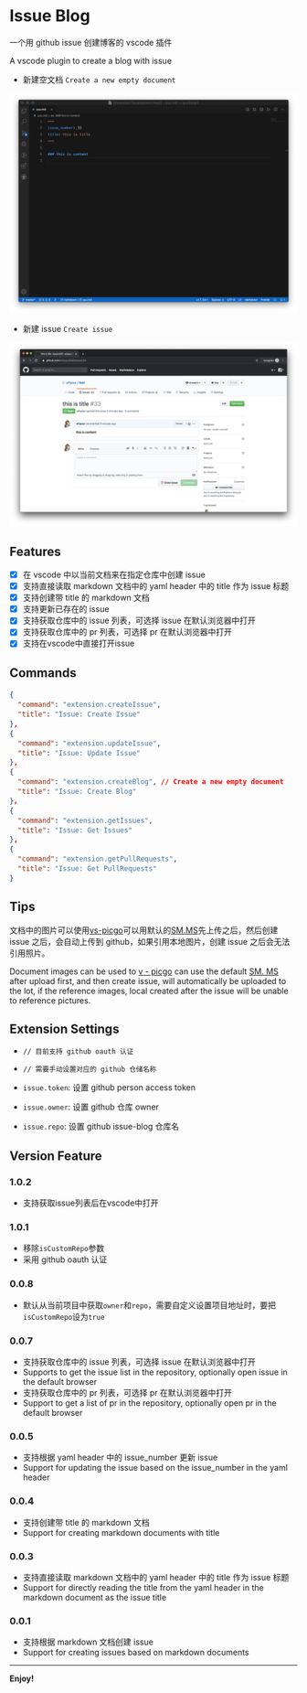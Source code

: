 # Issue Blog

一个用 github issue 创建博客的 vscode 插件

A vscode plugin to create a blog with issue

* 新建空文档 `Create a new empty document`

![create blog](resource/images/one.jpg)

* 新建 issue `Create issue`

![create issue](resource/images/two.jpg)

## Features

- [x] 在 vscode 中以当前文档来在指定仓库中创建 issue
- [x] 支持直接读取 markdown 文档中的 yaml header 中的 title 作为 issue 标题
- [x] 支持创建带 title 的 markdown 文档
- [x] 支持更新已存在的 issue
- [x] 支持获取仓库中的 issue 列表，可选择 issue 在默认浏览器中打开
- [x] 支持获取仓库中的 pr 列表，可选择 pr 在默认浏览器中打开
- [x] 支持在vscode中直接打开issue

## Commands

```json
{
  "command": "extension.createIssue",
  "title": "Issue: Create Issue"
},
{
  "command": "extension.updateIssue",
  "title": "Issue: Update Issue"
},
{
  "command": "extension.createBlog", // Create a new empty document
  "title": "Issue: Create Blog"
}，
{
  "command": "extension.getIssues",
  "title": "Issue: Get Issues"
},
{
  "command": "extension.getPullRequests",
  "title": "Issue: Get PullRequests"
}
```

## Tips

文档中的图片可以使用[vs-picgo](https://github.com/PicGo/vs-picgo)可以用默认的[SM.MS](https://sm.ms/)先上传之后，然后创建 issue 之后，会自动上传到 github，如果引用本地图片，创建 issue 之后会无法引用照片。

Document images can be used to [v - picgo](https://github.com/PicGo/vs-picgo) can use the default [SM. MS](https://sm.ms/) after upload first, and then create issue, will automatically be uploaded to the lot, if the reference images, local created after the issue will be unable to reference pictures.

## Extension Settings
* `// 目前支持 github oauth 认证`
* `// 需要手动设置对应的 github 仓储名称`

* `issue.token`: 设置 github person access token
* `issue.owner`: 设置 github 仓库 owner
* `issue.repo`: 设置 github issue-blog 仓库名

## Version Feature
### 1.0.2
* 支持获取issue列表后在vscode中打开

### 1.0.1
* 移除`isCustomRepo`参数
* 采用 github oauth 认证

### 0.0.8

* 默认从当前项目中获取`owner`和`repo`，需要自定义设置项目地址时，要把`isCustomRepo`设为`true`

### 0.0.7

* 支持获取仓库中的 issue 列表，可选择 issue 在默认浏览器中打开
* Supports to get the issue list in the repository, optionally open issue in the default browser
* 支持获取仓库中的 pr 列表，可选择 pr 在默认浏览器中打开
* Support to get a list of pr in the repository, optionally open pr in the default browser

### 0.0.5

* 支持根据 yaml header 中的 issue_number 更新 issue
* Support for updating the issue based on the issue_number in the yaml header

### 0.0.4

* 支持创建带 title 的 markdown 文档
* Support for creating markdown documents with title

### 0.0.3

* 支持直接读取 markdown 文档中的 yaml header 中的 title 作为 issue 标题
* Support for directly reading the title from the yaml header in the markdown document as the issue title

### 0.0.1

* 支持根据 markdown 文档创建 issue
* Support for creating issues based on markdown documents

-----------------------------------------------------------------------------------------------------------

**Enjoy!**
